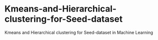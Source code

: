 # Kmeans-and-Hierarchical-clustering-for-Seed-dataset
Kmeans and Hierarchical clustering for Seed-dataset in Machine Learning
